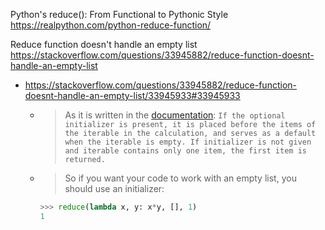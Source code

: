 
Python's reduce(): From Functional to Pythonic Style https://realpython.com/python-reduce-function/

Reduce function doesn't handle an empty list https://stackoverflow.com/questions/33945882/reduce-function-doesnt-handle-an-empty-list
- https://stackoverflow.com/questions/33945882/reduce-function-doesnt-handle-an-empty-list/33945933#33945933
  * > As it is written in the [documentation](https://docs.python.org/2/library/functions.html#reduce): `If the optional initializer is present, it is placed before the items of the iterable in the calculation, and serves as a default when the iterable is empty. If initializer is not given and iterable contains only one item, the first item is returned.`
  * > So if you want your code to work with an empty list, you should use an initializer:
    ```py
    >>> reduce(lambda x, y: x*y, [], 1)
    1
    ```
